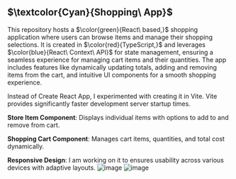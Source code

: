 ## $\textcolor{Cyan}{Shopping\ App\}$

This repository hosts a $\color{green}{React\ based,}$ shopping application where users can browse items and manage their shopping selections. It is created in $\color{red}{TypeScript,}$
and leverages $\color{blue}{React\ Context\ API}$ for state management, ensuring a seamless experience for managing cart items and their quantities. The app includes features like dynamically updating totals, adding and removing items from the cart, and intuitive UI components for a smooth shopping experience. 

Instead of Create React App, I experimented with creating it in Vite. Vite provides significantly faster development server startup times.

**Store Item Component**: Displays individual items with options to add to and remove from cart.

**Shopping Cart Component**: Manages cart items, quantities, and total cost dynamically.

**Responsive Design**: I am working on it to ensures usability across various devices with adaptive layouts.
![image](https://github.com/shazkhan2/Shopping_app/assets/115549210/8658e272-a9b9-474b-8ab3-e2d12ce23bf5)
![image](https://github.com/shazkhan2/Shopping_app/assets/115549210/994e2124-0f4a-4d15-993f-1f5775f73090)



